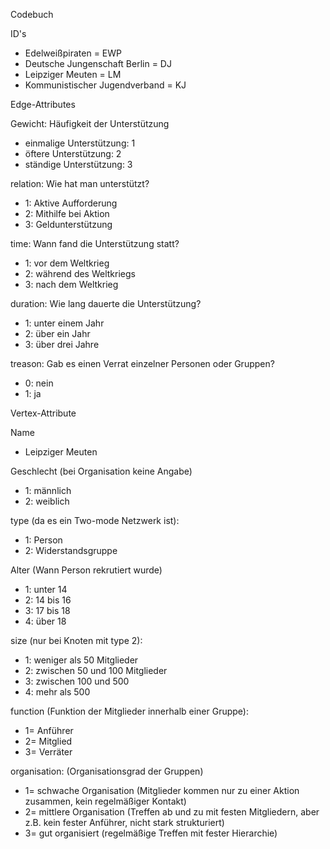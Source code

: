 Codebuch 

ID's
- Edelweißpiraten = EWP
- Deutsche Jungenschaft Berlin = DJ
- Leipziger Meuten = LM
- Kommunistischer Jugendverband = KJ


Edge-Attributes

Gewicht: Häufigkeit der Unterstützung
-	einmalige Unterstützung: 1
-	öftere Unterstützung: 2
-	ständige Unterstützung: 3

relation: Wie hat man unterstützt?
-	1: Aktive Aufforderung
-	2: Mithilfe bei Aktion
-	3: Geldunterstützung

time: Wann fand die Unterstützung statt?
-	1: vor dem Weltkrieg
- 2: während des Weltkriegs
-	3: nach dem Weltkrieg

duration: Wie lang dauerte die Unterstützung?
-	1: unter einem Jahr
-	2: über ein Jahr
-	3: über drei Jahre

treason: Gab es einen Verrat einzelner Personen oder Gruppen?
- 0: nein
- 1: ja

Vertex-Attribute

Name
- Leipziger Meuten

Geschlecht (bei Organisation keine Angabe)
- 1: männlich
- 2: weiblich

type (da es ein Two-mode Netzwerk ist):
- 1: Person
- 2: Widerstandsgruppe

Alter (Wann Person rekrutiert wurde)
- 1: unter 14
- 2: 14 bis 16
- 3: 17 bis 18
- 4: über 18

size (nur bei Knoten mit type 2):
- 1: weniger als 50 Mitglieder
- 2: zwischen 50 und 100 Mitglieder
- 3: zwischen 100 und 500
- 4: mehr als 500

function (Funktion der Mitglieder innerhalb einer Gruppe):
- 1= Anführer
- 2= Mitglied
- 3= Verräter

organisation: (Organisationsgrad der Gruppen)
- 1= schwache Organisation (Mitglieder kommen nur zu einer Aktion zusammen, kein regelmäßiger Kontakt)
- 2= mittlere Organisation (Treffen ab und zu mit festen Mitgliedern, aber z.B. kein fester Anführer, nicht stark strukturiert)
- 3= gut organisiert (regelmäßige Treffen mit fester Hierarchie)
